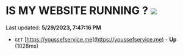 # IS MY WEBSITE RUNNING ? [![](https://img.shields.io/static/v1?label=Sponsor&message=%E2%9D%A4&logo=GitHub&color=%23fe8e86)](https://github.com/sponsors/<username>)

Last updated: **5/29/2023, 7:47:16 PM**

- `GET` [https://youssefservice.me](https://youssefservice.me) - **Up** (1028ms)
